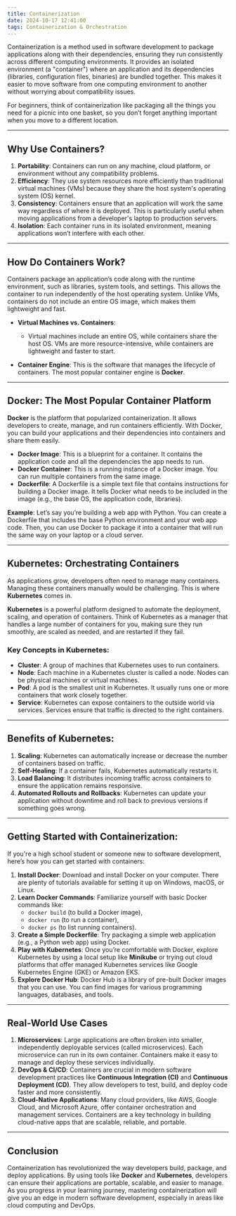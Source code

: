 ```yaml
---
title: Containerization
date: 2024-10-17 12:41:00
tags: Containerization & Orchestration
---
```


Containerization is a method used in software development to package applications along with their dependencies, ensuring they run consistently across different computing environments. It provides an isolated environment (a "container") where an application and its dependencies (libraries, configuration files, binaries) are bundled together. This makes it easier to move software from one computing environment to another without worrying about compatibility issues.

For beginners, think of containerization like packaging all the things you need for a picnic into one basket, so you don’t forget anything important when you move to a different location.

---

## Why Use Containers?

1. **Portability**: Containers can run on any machine, cloud platform, or environment without any compatibility problems.
2. **Efficiency**: They use system resources more efficiently than traditional virtual machines (VMs) because they share the host system's operating system (OS) kernel.
3. **Consistency**: Containers ensure that an application will work the same way regardless of where it is deployed. This is particularly useful when moving applications from a developer's laptop to production servers.
4. **Isolation**: Each container runs in its isolated environment, meaning applications won’t interfere with each other.

---

## How Do Containers Work?

Containers package an application’s code along with the runtime environment, such as libraries, system tools, and settings. This allows the container to run independently of the host operating system. Unlike VMs, containers do not include an entire OS image, which makes them lightweight and fast.

- **Virtual Machines vs. Containers**: 
  - Virtual machines include an entire OS, while containers share the host OS. VMs are more resource-intensive, while containers are lightweight and faster to start.
  
- **Container Engine**: This is the software that manages the lifecycle of containers. The most popular container engine is **Docker**.

---

## Docker: The Most Popular Container Platform

**Docker** is the platform that popularized containerization. It allows developers to create, manage, and run containers efficiently. With Docker, you can build your applications and their dependencies into containers and share them easily.

- **Docker Image**: This is a blueprint for a container. It contains the application code and all the dependencies the app needs to run. 
- **Docker Container**: This is a running instance of a Docker image. You can run multiple containers from the same image.
- **Dockerfile**: A Dockerfile is a simple text file that contains instructions for building a Docker image. It tells Docker what needs to be included in the image (e.g., the base OS, the application code, libraries).

**Example**: Let’s say you’re building a web app with Python. You can create a Dockerfile that includes the base Python environment and your web app code. Then, you can use Docker to package it into a container that will run the same way on your laptop or a cloud server.

---

## Kubernetes: Orchestrating Containers

As applications grow, developers often need to manage many containers. Managing these containers manually would be challenging. This is where **Kubernetes** comes in.

**Kubernetes** is a powerful platform designed to automate the deployment, scaling, and operation of containers. Think of Kubernetes as a manager that handles a large number of containers for you, making sure they run smoothly, are scaled as needed, and are restarted if they fail.

### Key Concepts in Kubernetes:

- **Cluster**: A group of machines that Kubernetes uses to run containers.
- **Node**: Each machine in a Kubernetes cluster is called a node. Nodes can be physical machines or virtual machines.
- **Pod**: A pod is the smallest unit in Kubernetes. It usually runs one or more containers that work closely together.
- **Service**: Kubernetes can expose containers to the outside world via services. Services ensure that traffic is directed to the right containers.

---

## Benefits of Kubernetes:

1. **Scaling**: Kubernetes can automatically increase or decrease the number of containers based on traffic.
2. **Self-Healing**: If a container fails, Kubernetes automatically restarts it.
3. **Load Balancing**: It distributes incoming traffic across containers to ensure the application remains responsive.
4. **Automated Rollouts and Rollbacks**: Kubernetes can update your application without downtime and roll back to previous versions if something goes wrong.

---

## Getting Started with Containerization:

If you're a high school student or someone new to software development, here’s how you can get started with containers:

1. **Install Docker**: Download and install Docker on your computer. There are plenty of tutorials available for setting it up on Windows, macOS, or Linux.
2. **Learn Docker Commands**: Familiarize yourself with basic Docker commands like:
   - `docker build` (to build a Docker image),
   - `docker run` (to run a container),
   - `docker ps` (to list running containers).
3. **Create a Simple Dockerfile**: Try packaging a simple web application (e.g., a Python web app) using Docker.
4. **Play with Kubernetes**: Once you’re comfortable with Docker, explore Kubernetes by using a local setup like **Minikube** or trying out cloud platforms that offer managed Kubernetes services like Google Kubernetes Engine (GKE) or Amazon EKS.
5. **Explore Docker Hub**: Docker Hub is a library of pre-built Docker images that you can use. You can find images for various programming languages, databases, and tools.

---

## Real-World Use Cases

1. **Microservices**: Large applications are often broken into smaller, independently deployable services (called microservices). Each microservice can run in its own container. Containers make it easy to manage and deploy these services individually.
2. **DevOps & CI/CD**: Containers are crucial in modern software development practices like **Continuous Integration (CI)** and **Continuous Deployment (CD)**. They allow developers to test, build, and deploy code faster and more consistently.
3. **Cloud-Native Applications**: Many cloud providers, like AWS, Google Cloud, and Microsoft Azure, offer container orchestration and management services. Containers are a key technology in building cloud-native apps that are scalable, reliable, and portable.

---

## Conclusion

Containerization has revolutionized the way developers build, package, and deploy applications. By using tools like **Docker** and **Kubernetes**, developers can ensure their applications are portable, scalable, and easier to manage. As you progress in your learning journey, mastering containerization will give you an edge in modern software development, especially in areas like cloud computing and DevOps.